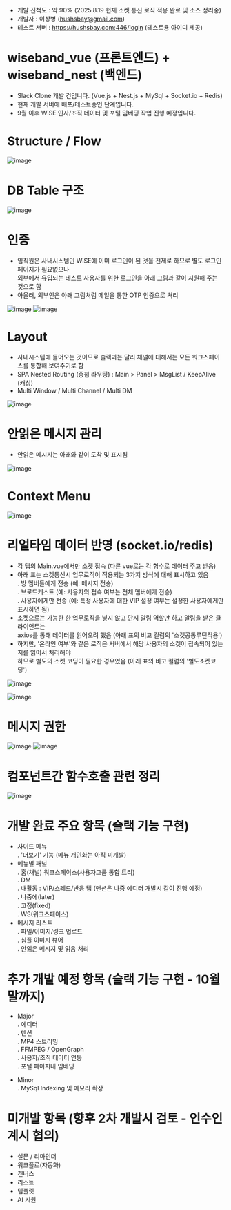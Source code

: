 - 개발 진척도 : 약 90% (2025.8.19 현재 소켓 통신 로직 적용 완료 및 소스 정리중)<br>
- 개발자 : 이상병 (hushsbay@gmail.com)<br>
- 테스트 서버 : https://hushsbay.com:446/login (테스트용 아이디 제공)

# wiseband_vue (프론트엔드) + wiseband_nest (백엔드)

- Slack Clone 개발 건입니다. (Vue.js + Nest.js + MySql + Socket.io + Redis)
- 현재 개발 서버에 배포/테스트중인 단계입니다.
- 9월 이후 WiSE 인사/조직 데이터 및 포털 임베딩 작업 진행 예정입니다.


# Structure / Flow

![image](https://github.com/hushsbay/wiseband_vue/blob/master/PT_01_structure_flow.png)


# DB Table 구조

![image](https://github.com/hushsbay/wiseband_vue/blob/master/PT_02_db_table.png)


# 인증

- 임직원은 사내시스템인 WiSE에 이미 로그인이 된 것을 전제로 하므로 별도 로그인 페이지가 필요없으나<br>
  외부에서 유입되는 테스트 사용자를 위한 로그인을 아래 그림과 같이 지원해 주는 것으로 함
- 아울러, 외부인은 아래 그림처럼 메일을 통한 OTP 인증으로 처리

![image](https://github.com/hushsbay/wiseband_vue/blob/master/PT_03_authentication.png)
![image](https://github.com/hushsbay/wiseband_vue/blob/master/PT_04_auth_membership.png)


# Layout

- 사내시스템에 들어오는 것이므로 슬랙과는 달리 채널에 대해서는 모든 워크스페이스를 통합해 보여주기로 함
- SPA Nested Routing (중첩 라우팅) : Main > Panel > MsgList / KeepAlive (캐싱)
- Multi Window / Multi Channel / Multi DM

![image](https://github.com/hushsbay/wiseband_vue/blob/master/PT_05_layout.png)


# 안읽은 메시지 관리

- 안읽은 메시지는 아래와 같이 도착 및 표시됨

![image](https://github.com/hushsbay/wiseband_vue/blob/master/PT_11_notyet.png)


# Context Menu

![image](https://github.com/hushsbay/wiseband_vue/blob/master/PT_12_contextmenu.png)


# 리얼타임 데이터 반영 (socket.io/redis)

- 각 탭의 Main.vue에서만 소켓 접속 (다른 vue로는 각 함수로 데이터 주고 받음)
- 아래 표는 소켓통신시 업무로직이 적용되는 3가지 방식에 대해 표시하고 있음<br>
    . 방 멤버들에게 전송 (예: 메시지 전송)<br>
    . 브로드캐스트 (예: 사용자의 접속 여부는 전체 멤버에게 전송)<br>
    . 사용자에게만 전송 (예: 특정 사용자에 대한 VIP 설정 여부는 설정한 사용자에게만 표시하면 됨)<br>
- 소켓으로는 가능한 한 업무로직을 넣지 않고 단지 알림 역할만 하고 알림을 받은 클라이언트는<br>
  axios를 통해 데이터를 읽어오려 했음 (아래 표의 비고 컬럼의 '소켓공통루틴적용')<br>
- 하지만, '온라인 여부'와 같은 로직은 서버에서 해당 사용자의 소켓이 접속되어 있는지를 읽어서 처리해야<br> 
  하므로 별도의 소켓 코딩이 필요한 경우였음 (아래 표의 비고 컬럼의 '별도소켓코딩')

![image](https://github.com/hushsbay/wiseband_vue/blob/master/PT_06_realtime1.png)

![image](https://github.com/hushsbay/wiseband_vue/blob/master/PT_07_realtime2.png)
    

# 메시지 권한

![image](https://github.com/hushsbay/wiseband_vue/blob/master/PT_08_acl.png)
![image](https://github.com/hushsbay/wiseband_vue/blob/master/PT_09_acl.png)


# 컴포넌트간 함수호출 관련 정리

![image](https://github.com/hushsbay/wiseband_vue/blob/master/PT_10_컴포넌트간_호출함수명_정리.png)


# 개발 완료 주요 항목 (슬랙 기능 구현)

- 사이드 메뉴<br>
    . '더보기' 기능 (메뉴 개인화는 아직 미개발)<br>
- 메뉴별 패널<br>
    . 홈(채널) 워크스페이스(사용자그룹 통합 트리)<br>
    . DM<br>
    . 내활동 : VIP/스레드/반응 탭 (맨션은 나중 에디터 개발시 같이 진행 예정)<br>
    . 나중에(later)<br>
    . 고정(fixed)<br>
    . WS(워크스페이스)<br>
- 메시지 리스트<br>
    . 파일/이미지/링크 업로드<br>
    . 심플 이미지 뷰어<br>
    . 안읽은 메시지 및 읽음 처리<br>


# 추가 개발 예정 항목 (슬랙 기능 구현 - 10월말까지)

- Major<br>
    . 에디터<br>
    . 멘션<br>
    . MP4 스트리밍<br>
    . FFMPEG / OpenGraph<br>
    . 사용자/조직 데이터 연동<br>
    . 포털 페이지내 임베딩<br>

- Minor<br>
    . MySql Indexing 및 메모리 확장<br>


# 미개발 항목 (향후 2차 개발시 검토 - 인수인계시 협의)

- 설문 / 리마인더<br>
- 워크플로(자동화)<br>
- 캔버스<br>
- 리스트<br>
- 템플릿<br>
- AI 지원<br>
